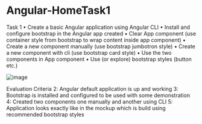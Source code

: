 # Angular-HomeTask1


Task 1
•	Create a basic Angular application using Angular CLI
•	Install and configure bootstrap in the Angular app created
•	Clear App component (use container style from bootstrap to wrap content inside app component)
•	Create a new component manually (use bootstrap jumbotron style)
•	Create a new component with cli (use bootstrap card style)
•	Use the two components in App component
•	Use (or explore) bootstrap styles (button etc.)


![image](https://user-images.githubusercontent.com/78844727/178138827-bd7367e1-cb7e-43f8-9fe2-93857475348a.png)


Evaluation Criteria
2: Angular default application is up and working
3: Bootstrap is installed and configured to be used with some demonstration
4: Created two components one manually and another using CLI
5: Application looks exactly like in the mockup which is build using recommended bootstrap styles
